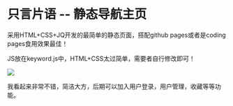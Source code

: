 # 只言片语 -- 静态导航主页

采用HTML+CSS+JQ开发的最简单的静态页面，搭配github pages或者是coding pages食用效果最佳！

JS放在keyword.js中，HTML+CSS太过简单，需要者自行修改即可！

![](只言片语.png)

我看起来非常不错，简洁大方，后期可以加入用户登录，用户管理，收藏等等功能。